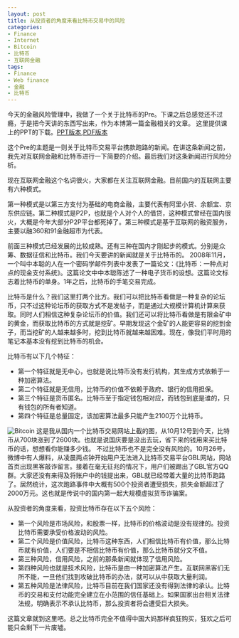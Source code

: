 ```yaml
---
layout: post
title: 从投资者的角度来看比特币交易中的风险
categories:
- Finance
- Internet
- Bitcoin
- 比特币
- 互联网金融
tags:
- Finance
- Web finance
- 金融
- 比特币
---
```


  今天的金融风险管理中，我做了一个关于比特币的Pre。下课之后总感觉还不过瘾，于是把今天讲的东西写出来，作为本博第一篇金融相关的文章。
  这里提供课上的PPT的下载。[PPT版本](https://github.com/newhotter/homepage/raw/gh-pages/slides/%E9%87%91%E9%A3%8E%E7%AE%A1.pptx),[PDF版本](https://github.com/newhotter/homepage/raw/gh-pages/slides/%E9%87%91%E9%A3%8E%E7%AE%A1.pdf)

  这个Pre的主题是一则关于比特币交易平台携款跑路的新闻。在讲这条新闻之前，我先对互联网金融和比特币进行一下简要的介绍。最后我们对这条新闻进行风险分析。

  现在互联网金融这个名词很火，大家都在关注互联网金融。目前国内的互联网主要有六种模式。

  第一种模式是以第三方支付为基础的电商金融，主要代表有阿里小贷、余额宝、京东供应链。第二种模式是P2P，也就是个人对个人的借贷，这种模式曾经在国内很火，大概是今年大部分P2P平台都死掉了。第三种模式是基于互联网的融资服务，主要以融360和91金融超市为代表。

  前面三种模式已经发展的比较成熟。还有三种在国内才刚起步的模式。分别是众筹、数据征信和比特币。我们今天要讲的新闻就是关于比特币的。
  2008年11月，一个叫中本聪的人在一个密码学邮件列表中发表了一篇论文：《比特币：一种点对点的现金支付系统》。这篇论文中中本聪陈述了一种电子货币的设想。这篇论文标志着比特币的单身。1年之后，比特币的手笔交易完成。

  比特币是什么？我们这里打两个比方。我们可以把比特币看做是一种复杂的论坛币，只不过这种论坛币的获取方式不是发帖子，而是通过大规模计算机计算来获取。同时人们相信这种复杂论坛币的价值。我们还可以将比特币看做是有限金矿中的黄金，而获取比特币的方式就是挖矿。早期发现这个金矿的人能更容易的挖到金子，而当挖矿的人越来越多时，挖到比特币就越来越困难。现在，像我们平时用的笔记本基本没有挖到比特币的机会。

  比特币有以下几个特征：
  
  - 第一个特征就是无中心，也就是说比特币没有发行机构，其生成方式依赖于一种加密算法。
  - 第二个特征就是无信用，比特币的价值不依赖于政府、银行的信用担保。
  - 第三个特征是货币匿名。比特币至于指定钱包相对应，而钱包到底是谁的，只有钱包的所有者知道。
  - 第四个特征是总量固定，该加密算法最多只能产生2100万个比特币。

![Bitcoin](https://raw.github.com/newhotter/homepage/gh-pages/images/bitcoin1.png)
  这是我从国内一个比特币交易网站上截的图，从10月12号到今天，比特币从700块涨到了2600块。也就是说国庆要是没出去玩，省下来的钱用来买比特币的话，想想看你能赚多少钱。
不过比特币也不是完全没有风险的。10月26号，微博中有人爆料，从凌晨两点钟开始用户无法进入比特币交易平台GBL网站，网站首页出现黑客敲诈留言。接着在毫无征兆的情况下，用户们被踢出了GBL官方QQ群。大家还没有来得及将账户中的钱提出来，GBL就已经带着大量的比特币跑路了。居然统计，这次跑路事件中大概有500个投资者遭受损失，损失金额超过了2000万元。这也就是传说中的国内第一起大规模虚拟货币诈骗案。

  从投资者的角度来看，投资比特币存在以下五个风险：
  
  - 第一个风险是市场风险，和股票一样，比特币的价格波动是没有规律的。投资比特币需要承受价格波动的风险。
  - 第二个风险是价值风险，比特币这种东西，人们相信比特币有价值，那么比特币就有价值，人们要是不相信比特币有价值，那么比特币就分文不值。
  - 第三种风险，信用风险，之前的那条新闻就体现了信用风险。
  - 第四种风险也就是技术风险，比特币是由一种加密算法产生。互联网黑客们无所不能，一旦他们找到攻破比特币的办法，就可以从中获取大量利润。
  - 第五种风险是法律风险，比特币目前在我们国家还没有得到法律的承认。比特币的交易和支付功能完全建立在小范围的信任基础上。如果国家出台相关法律法规，明确表示不承认比特币，那么投资者将会遭受巨大损失。

这篇文章就到这里吧。总之比特币完全不值得中国大妈那样疯狂购买，狂欢之后可能只会剩下一片废墟。
